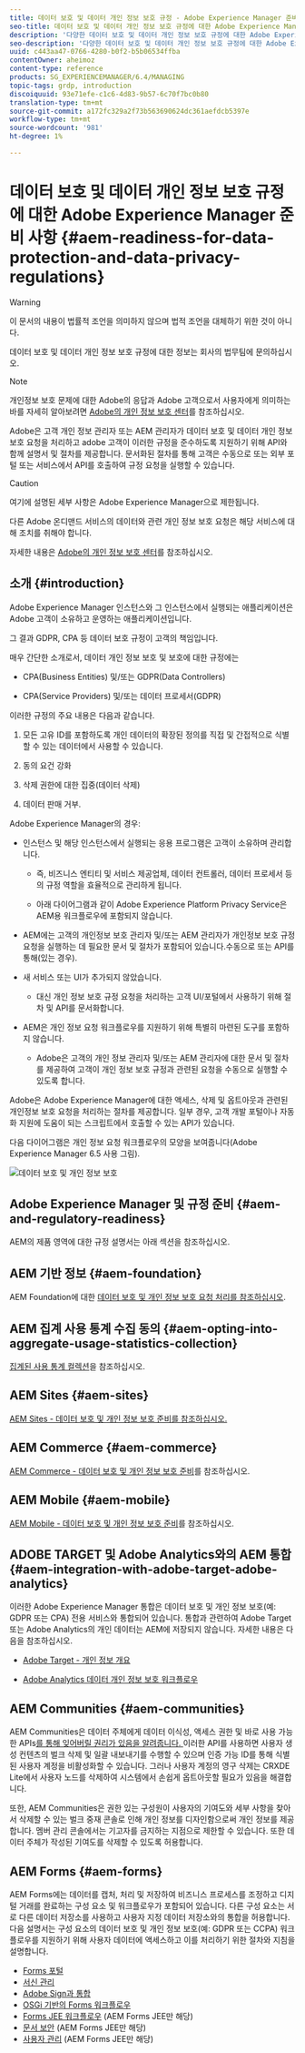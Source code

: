 ```yaml
---
title: 데이터 보호 및 데이터 개인 정보 보호 규정 - Adobe Experience Manager 준비 사항
seo-title: 데이터 보호 및 데이터 개인 정보 보호 규정에 대한 Adobe Experience Manager 준비 사항;GDPR, CPA 등
description: '다양한 데이터 보호 및 데이터 개인 정보 보호 규정에 대한 Adobe Experience Manager 지원에 대해 알아봅니다.여기에는 EU 개인 정보 보호 규정(GDPR), 캘리포니아 개인 정보 보호 법 및 새로운 AEM 프로젝트 구현 시 준수되는 방법이 포함되어 있습니다. '
seo-description: '다양한 데이터 보호 및 데이터 개인 정보 보호 규정에 대한 Adobe Experience Manager 지원에 대해 알아봅니다.여기에는 EU 개인 정보 보호 규정(GDPR), 캘리포니아 개인 정보 보호 법 및 새로운 AEM 프로젝트 구현 시 준수되는 방법이 포함되어 있습니다. '
uuid: c443aa47-0766-4280-b0f2-b5b06534ffba
contentOwner: aheimoz
content-type: reference
products: SG_EXPERIENCEMANAGER/6.4/MANAGING
topic-tags: grdp, introduction
discoiquuid: 93e71efe-c1c6-4d83-9b57-6c70f7bc0b80
translation-type: tm+mt
source-git-commit: a172fc329a2f73b563690624dc361aefdcb5397e
workflow-type: tm+mt
source-wordcount: '981'
ht-degree: 1%

---
```



# 데이터 보호 및 데이터 개인 정보 보호 규정에 대한 Adobe Experience Manager 준비 사항 {#aem-readiness-for-data-protection-and-data-privacy-regulations}

>[!WARNING]
>
>이 문서의 내용이 법률적 조언을 의미하지 않으며 법적 조언을 대체하기 위한 것이 아니다.
>
>데이터 보호 및 데이터 개인 정보 보호 규정에 대한 정보는 회사의 법무팀에 문의하십시오.

>[!NOTE]
>
>개인정보 보호 문제에 대한 Adobe의 응답과 Adobe 고객으로서 사용자에게 의미하는 바를 자세히 알아보려면 [Adobe의 개인 정보 보호 센터](https://www.adobe.com/privacy.html)를 참조하십시오.

Adobe은 고객 개인 정보 관리자 또는 AEM 관리자가 데이터 보호 및 데이터 개인 정보 보호 요청을 처리하고 adobe 고객이 이러한 규정을 준수하도록 지원하기 위해 API와 함께 설명서 및 절차를 제공합니다. 문서화된 절차를 통해 고객은 수동으로 또는 외부 포털 또는 서비스에서 API를 호출하여 규정 요청을 실행할 수 있습니다.

>[!CAUTION]
>
>여기에 설명된 세부 사항은 Adobe Experience Manager으로 제한됩니다.
>
>다른 Adobe 온디맨드 서비스의 데이터와 관련 개인 정보 보호 요청은 해당 서비스에 대해 조치를 취해야 합니다.
>
>자세한 내용은 [Adobe의 개인 정보 보호 센터](https://www.adobe.com/privacy.html)를 참조하십시오.

## 소개 {#introduction}

Adobe Experience Manager 인스턴스와 그 인스턴스에서 실행되는 애플리케이션은 Adobe 고객이 소유하고 운영하는 애플리케이션입니다.

그 결과 GDPR, CPA 등 데이터 보호 규정이 고객의 책임입니다.

매우 간단한 소개로서, 데이터 개인 정보 보호 및 보호에 대한 규정에는

* CPA(Business Entities) 및/또는 GDPR(Data Controllers)

* CPA(Service Providers) 및/또는 데이터 프로세서(GDPR)

이러한 규정의 주요 내용은 다음과 같습니다.

1. 모든 고유 ID를 포함하도록 개인 데이터의 확장된 정의를 직접 및 간접적으로 식별할 수 있는 데이터에서 사용할 수 있습니다.

2. 동의 요건 강화

3. 삭제 권한에 대한 집중(데이터 삭제)

4. 데이터 판매 거부.

Adobe Experience Manager의 경우:

* 인스턴스 및 해당 인스턴스에서 실행되는 응용 프로그램은 고객이 소유하며 관리합니다.

   * 즉, 비즈니스 엔티티 및 서비스 제공업체, 데이터 컨트롤러, 데이터 프로세서 등의 규정 역할을 효율적으로 관리하게 됩니다.

   * 아래 다이어그램과 같이 Adobe Experience Platform Privacy Service은 AEM용 워크플로우에 포함되지 않습니다.

* AEM에는 고객의 개인정보 보호 관리자 및/또는 AEM 관리자가 개인정보 보호 규정 요청을 실행하는 데 필요한 문서 및 절차가 포함되어 있습니다.수동으로 또는 API를 통해(있는 경우).

* 새 서비스 또는 UI가 추가되지 않았습니다.

   * 대신 개인 정보 보호 규정 요청을 처리하는 고객 UI/포털에서 사용하기 위해 절차 및 API를 문서화합니다.

* AEM은 개인 정보 요청 워크플로우를 지원하기 위해 특별히 마련된 도구를 포함하지 않습니다.

   * Adobe은 고객의 개인 정보 관리자 및/또는 AEM 관리자에 대한 문서 및 절차를 제공하여 고객이 개인 정보 보호 규정과 관련된 요청을 수동으로 실행할 수 있도록 합니다.

Adobe은 Adobe Experience Manager에 대한 액세스, 삭제 및 옵트아웃과 관련된 개인정보 보호 요청을 처리하는 절차를 제공합니다. 일부 경우, 고객 개발 포털이나 자동화 지원에 도움이 되는 스크립트에서 호출할 수 있는 API가 있습니다.

다음 다이어그램은 개인 정보 요청 워크플로우의 모양을 보여줍니다(Adobe Experience Manager 6.5 사용 그림).

![데이터 보호 및 개인 정보 보호](assets/data-protection-and-privacy-01.png)

## Adobe Experience Manager 및 규정 준비 {#aem-and-regulatory-readiness}

AEM의 제품 영역에 대한 규정 설명서는 아래 섹션을 참조하십시오.

## AEM 기반 정보 {#aem-foundation}

AEM Foundation에 대한 [데이터 보호 및 개인 정보 보호 요청 처리를 참조하십시오](/help/sites-administering/handling-gdpr-requests-for-aem-platform.md).

## AEM 집계 사용 통계 수집 동의 {#aem-opting-into-aggregate-usage-statistics-collection}

[집계된 사용 통계 컬렉션](/help/sites-deploying/opt-in-aggregated-usage-statistics.md)을 참조하십시오.

## AEM Sites {#aem-sites}

[AEM Sites - 데이터 보호 및 개인 정보 보호 준비를 참조하십시오.](/help/sites-administering/gdpr-compliance-sites.md)

## AEM Commerce {#aem-commerce}

[AEM Commerce - 데이터 보호 및 개인 정보 보호 준비](/help/sites-administering/gdpr-compliance-commerce.md)를 참조하십시오.

## AEM Mobile {#aem-mobile}

[AEM Mobile - 데이터 보호 및 개인 정보 보호 준비](/help/mobile/aem-mobile-gdpr-compliance.md)를 참조하십시오.

## ADOBE TARGET 및 Adobe Analytics와의 AEM 통합 {#aem-integration-with-adobe-target-adobe-analytics}

이러한 Adobe Experience Manager 통합은 데이터 보호 및 개인 정보 보호(예: GDPR 또는 CPA) 전용 서비스와 통합되어 있습니다. 통합과 관련하여 Adobe Target 또는 Adobe Analytics의 개인 데이터는 AEM에 저장되지 않습니다.
자세한 내용은 다음을 참조하십시오.

* [Adobe Target - 개인 정보 개요](https://docs.adobe.com/content/help/en/target/using/implement-target/before-implement/privacy/privacy.html)

* [Adobe Analytics 데이터 개인 정보 보호 워크플로우](https://docs.adobe.com/content/help/en/analytics/admin/data-governance/an-gdpr-workflow.html)

## AEM Communities {#aem-communities}

AEM Communities은 데이터 주체에게 데이터 이식성, 액세스 권한 및 바로 사용 가능한 APIs[를 통해 잊어버릴 권리가 있음을 알려줍니다. ](/help/communities/user-ugc-management-service.md) 이러한 API를 사용하면 사용자 생성 컨텐츠의 벌크 삭제 및 일괄 내보내기를 수행할 수 있으며 인증 가능 ID를 통해 식별된 사용자 계정을 비활성화할 수 있습니다. 그러나 사용자 계정의 영구 삭제는 CRXDE Lite에서 사용자 노드를 삭제하여 시스템에서 손쉽게 옵트아웃할 필요가 있음을 해결합니다.

또한, AEM Communities은 권한 있는 구성원이 사용자의 기여도와 세부 사항을 찾아서 삭제할 수 있는 벌크 중재 콘솔로 인해 개인 정보를 디자인함으로써 개인 정보를 제공합니다. 멤버 관리 콘솔에서는 기고자를 금지하는 지점으로 제한할 수 있습니다. 또한 데이터 주체가 작성된 기여도를 삭제할 수 있도록 허용합니다.

## AEM Forms {#aem-forms}

AEM Forms에는 데이터를 캡처, 처리 및 저장하여 비즈니스 프로세스를 조정하고 디지털 거래를 완료하는 구성 요소 및 워크플로우가 포함되어 있습니다. 다른 구성 요소는 서로 다른 데이터 저장소를 사용하고 사용자 지정 데이터 저장소와의 통합을 허용합니다. 다음 설명서는 구성 요소의 데이터 보호 및 개인 정보 보호(예: GDPR 또는 CCPA) 워크플로우를 지원하기 위해 사용자 데이터에 액세스하고 이를 처리하기 위한 절차와 지침을 설명합니다.

* [Forms 포털](/help/forms/using/forms-portal-handling-user-data.md)
* [서신 관리](/help/forms/using/correspondence-management-handling-user-data.md)
* [Adobe Sign과 통합](/help/forms/using/integration-adobe-sign-handling-user-data.md)
* [OSGi 기반의 Forms 워크플로우](/help/forms/using/forms-workflow-osgi-handling-user-data.md)
* [Forms JEE 워크플로우](/help/forms/using/forms-workflow-jee-handling-user-data.md) (AEM Forms JEE만 해당)
* [문서 보안](/help/forms/using/document-security-handling-user-data.md) (AEM Forms JEE만 해당)
* [사용자 관리](/help/forms/using/user-management-handling-user-data.md) (AEM Forms JEE만 해당)
